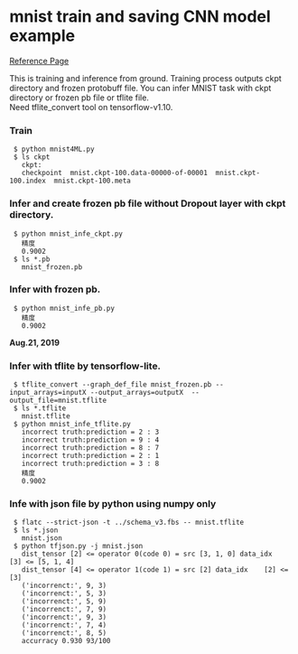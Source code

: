 # mnist train and saving CNN model example  
[Reference Page](https://qiita.com/haminiku/items/36982ae65a770565458d)

This is training and inference from ground. Training process outputs ckpt directory and frozen protobuff file. You can infer MNIST task with ckpt directory or frozen pb file or tflite file.  
Need tflite_convert tool on tensorflow-v1.10.  

### Train  
```
 $ python mnist4ML.py
 $ ls ckpt
   ckpt:
   checkpoint  mnist.ckpt-100.data-00000-of-00001  mnist.ckpt-100.index  mnist.ckpt-100.meta
```

### Infer and create frozen pb file without Dropout layer with ckpt directory.  
```
 $ python mnist_infe_ckpt.py
   精度
   0.9002
 $ ls *.pb
   mnist_frozen.pb
```

### Infer with frozen pb.  
```
 $ python mnist_infe_pb.py
   精度
   0.9002
```

**Aug.21, 2019**  

### Infer with tflite by tensorflow-lite.  
```
 $ tflite_convert --graph_def_file mnist_frozen.pb --input_arrays=inputX --output_arrays=outputX  --output_file=mnist.tflite
 $ ls *.tflite
   mnist.tflite
 $ python mnist_infe_tflite.py
   incorrect truth:prediction = 2 : 3
   incorrect truth:prediction = 9 : 4
   incorrect truth:prediction = 8 : 7
   incorrect truth:prediction = 2 : 1
   incorrect truth:prediction = 3 : 8
   精度
   0.9002
```

### Infe with json file by python using numpy only  
```
 $ flatc --strict-json -t ../schema_v3.fbs -- mnist.tflite
 $ ls *.json
   mnist.json
 $ python tfjson.py -j mnist.json
   dist_tensor [2] <= operator 0(code 0) = src [3, 1, 0] data_idx    [3] <= [5, 1, 4]
   dist_tensor [4] <= operator 1(code 1) = src [2] data_idx    [2] <= [3] 
   ('incorrenct:', 9, 3)
   ('incorrenct:', 5, 3)
   ('incorrenct:', 5, 9)
   ('incorrenct:', 7, 9)
   ('incorrenct:', 9, 3)
   ('incorrenct:', 7, 4)
   ('incorrenct:', 8, 5)
   accurracy 0.930 93/100
```
